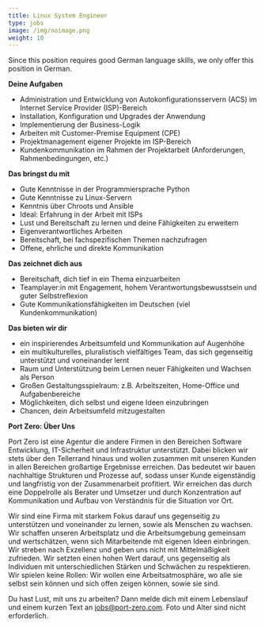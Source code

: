 ```yaml
---
title: Linux System Engineer
type: jobs
image: /img/noimage.png
weight: 10
---
```


Since this position requires good German language skills, we only offer this position in German.


**Deine Aufgaben**
- Administration und Entwicklung von Autokonfigurationsservern (ACS) im Internet Service Provider (ISP)-Bereich
- Installation, Konfiguration und Upgrades der Anwendung
- Implementierung der Business-Logik
- Arbeiten mit Customer-Premise Equipment (CPE)
- Projektmanagement eigener Projekte im ISP-Bereich
- Kundenkommunikation im Rahmen der Projektarbeit (Anforderungen, Rahmenbedingungen, etc.)

**Das bringst du mit**
- Gute Kenntnisse in der Programmiersprache Python
- Gute Kenntnisse zu Linux-Servern
- Kenntnis über Chroots und Ansible
- Ideal: Erfahrung in der Arbeit mit ISPs
- Lust und Bereitschaft zu lernen und deine Fähigkeiten zu erweitern
- Eigenverantwortliches Arbeiten
- Bereitschaft, bei fachspezifischen Themen nachzufragen
- Offene, ehrliche und direkte Kommunikation

**Das zeichnet dich aus**
- Bereitschaft, dich tief in ein Thema einzuarbeiten
- Teamplayer:in mit Engagement, hohem Verantwortungsbewusstsein und guter Selbstreflexion
- Gute Kommunikationsfähigkeiten im Deutschen (viel Kundenkommunikation)

**Das bieten wir dir**
- ein inspirierendes Arbeitsumfeld und Kommunikation auf Augenhöhe
- ein multikulturelles, pluralistisch vielfältiges Team, das sich gegenseitig unterstützt und voneinander lernt
- Raum und Unterstützung beim Lernen neuer Fähigkeiten und Wachsen als Person
- Großen Gestaltungsspielraum: z.B. Arbeitszeiten, Home-Office und Aufgabenbereiche
- Möglichkeiten, dich selbst und eigene Ideen einzubringen
- Chancen, dein Arbeitsumfeld mitzugestalten

**Port Zero: Über Uns**

Port Zero ist eine Agentur die andere Firmen in den Bereichen Software Entwicklung, IT-Sicherheit
und Infrastruktur unterstützt. Dabei blicken wir stets über den Tellerrand hinaus und wollen
zusammen mit unseren Kunden in allen Bereichen großartige Ergebnisse erreichen. Das bedeutet wir
bauen nachhaltige Strukturen und Prozesse auf, sodass unser Kunde eigenständig und langfristig von
der Zusammenarbeit profitiert. Wir erreichen das durch eine Doppelrolle als Berater und Umsetzer und
durch Konzentration auf Kommunikation und Aufbau von Verständnis für die Situation vor Ort.

Wir sind eine Firma mit starkem Fokus darauf uns gegenseitig zu unterstützen und voneinander zu
lernen, sowie als Menschen zu wachsen. Wir schaffen unseren Arbeitsplatz und die Arbeitsumgebung
gemeinsam und wertschätzen, wenn sich Mitarbeitende mit eigenen Ideen einbringen. Wir streben nach
Exzellenz und geben uns nicht mit Mittelmäßigkeit zufrieden. Wir setzten einen hohen Wert darauf,
uns gegenseitig als Individuen mit unterschiedlichen Stärken und Schwächen zu respektieren. Wir
spielen keine Rollen: Wir wollen eine Arbeitsatmosphäre, wo alle sie selbst sein können und sich
offen zeigen können, sowie sie sind.

Du hast Lust, mit uns zu arbeiten? Dann melde dich mit einem Lebenslauf und einem kurzen Text an
jobs@port-zero.com. Foto und Alter sind nicht erforderlich.
